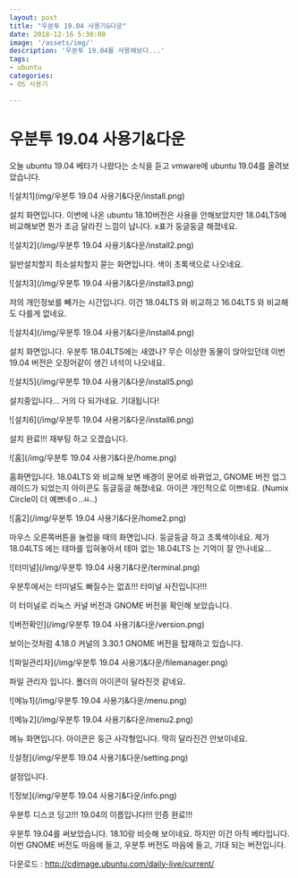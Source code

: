 ```yaml
---
layout: post
title: "우분투 19.04 사용기&다운"
date: 2018-12-16 5:30:00
image: '/assets/img/'
description: '우분투 19.04를 사용해보다...'
tags:
- ubuntu
categories:
- OS 사용기

---
```


# 우분투 19.04 사용기&다운

오늘 ubuntu 19.04 베타가 나왔다는 소식을 듣고 vmware에 ubuntu 19.04를 올려보았습니다.

![설치1](img/우분투 19.04 사용기&다운/install.png)

설치 화면입니다. 이번에 나온 ubuntu 18.10버전은 사용을 안해보았지만 18.04LTS에 비교해보면 뭔가 조금 달라진 느낌이 납니다. x표가 둥글둥글 해졌네요.

![설치2](/img/우분투 19.04 사용기&다운/install2.png)

일반설치할지 최소설치할지 묻는 화면입니다. 색이 초록색으로 나오네요.

![설치3](/img/우분투 19.04 사용기&다운/install3.png)

저의 개인정보를 빼가는 시간입니다. 이건 18.04LTS 와 비교하고 16.04LTS 와 비교해도 다를게 없네요.

![설치4](/img/우분투 19.04 사용기&다운/install4.png)

설치 화면입니다.  우분투 18.04LTS에는 새였나? 무슨 이상한 동물이 앉아있던데 이번 19.04 버전은 오징어같이 생긴 녀석이 나오네요.

![설치5](/img/우분투 19.04 사용기&다운/install5.png)

설치중입니다... 거의 다 되가네요. 기대됩니다!

![설치6](/img/우분투 19.04 사용기&다운/install6.png)

설치 완료!!! 재부팅 하고 오겠습니다.

![홈](/img/우분투 19.04 사용기&다운/home.png)

홈화면입니다. 18.04LTS 와 비교해 보면 배경이 문어로 바뀌었고, GNOME 버전 업그래이드가 되었는지 아이콘도 둥글둥글 해졌네요. 아이콘 개인적으로 이쁘네요. (Numix Circle이 더 예쁘네ㅇ..ㅛ..)

![홈2](/img/우분투 19.04 사용기&다운/home2.png)

마우스 오른쪽버튼을 눌렀을 때의 화면입니다. 둥글둥글 하고 초록색이네요. 제가 18.04LTS 에는 테마를 입혀놓아서 테마 없는 18.04LTS 는 기억이 잘 안나네요...

![터미널](/img/우분투 19.04 사용기&다운/terminal.png)

우분투에서는  터미널도 빠질수는 없죠!!! 터미널 사진입니다!!!

이 터미널로 리눅스 커널 버전과  GNOME 버전을 확인해 보았습니다.

![버전확인](/img/우분투 19.04 사용기&다운/version.png)

보이는것처럼 4.18.0 커널의 3.30.1 GNOME 버전을 탑재하고 있습니다.

![파일관리자](/img/우분투 19.04 사용기&다운/filemanager.png)

파일 관리자 입니다. 폴더의 아이콘이 달라진것 같네요.

![메뉴1](/img/우분투 19.04 사용기&다운/menu.png)

![메뉴2](/img/우분투 19.04 사용기&다운/menu2.png)

메뉴 화면입니다.  아이콘은 둥근 사각형입니다. 딱히 달라진건 안보이네요.

![설정](/img/우분투 19.04 사용기&다운/setting.png)

설정입니다.

![정보](/img/우분투 19.04 사용기&다운/info.png)

우분투 디스코 딩고!!! 19.04의 이름입니다!!! 인증 완료!!!



우분투 19.04를 써보았습니다. 18.10랑 비슷해 보이네요. 하지만 이건 아직 베타입니다. 이번 GNOME 버전도 마음에 들고, 우분투 버전도 마음에 들고, 기대 되는 버전입니다.

다운로드 : http://cdimage.ubuntu.com/daily-live/current/


